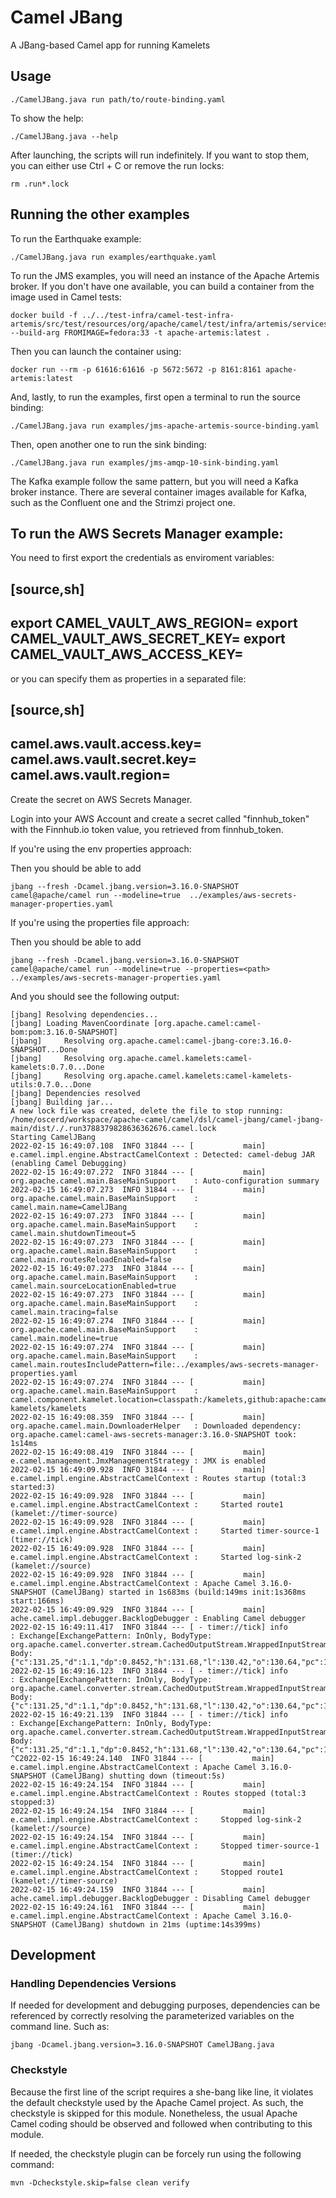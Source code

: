 # Camel JBang

A JBang-based Camel app for running Kamelets

## Usage

```
./CamelJBang.java run path/to/route-binding.yaml
```

To show the help:

```
./CamelJBang.java --help
```

After launching, the scripts will run indefinitely. If you want to stop them, you can either use Ctrl + C or remove the
run locks:

```
rm .run*.lock
```

## Running the other examples

To run the Earthquake example:

```
./CamelJBang.java run examples/earthquake.yaml
```

To run the JMS examples, you will need an instance of the Apache Artemis broker. If you don't have one available, you can build a container from the image used in Camel tests:

```
docker build -f ../../test-infra/camel-test-infra-artemis/src/test/resources/org/apache/camel/test/infra/artemis/services/Dockerfile --build-arg FROMIMAGE=fedora:33 -t apache-artemis:latest .
```

Then you can launch the container using:


```
docker run --rm -p 61616:61616 -p 5672:5672 -p 8161:8161 apache-artemis:latest
```

And, lastly, to run the examples, first open a terminal to run the source binding:

```
./CamelJBang.java run examples/jms-apache-artemis-source-binding.yaml
```

Then, open another one to run the sink binding:

```
./CamelJBang.java run examples/jms-amqp-10-sink-binding.yaml
```

The Kafka example follow the same pattern, but you will need a Kafka broker instance. There are several container images 
available for Kafka, such as the Confluent one and the Strimzi project one.

## To run the AWS Secrets Manager example:

You need to first export the credentials as enviroment variables:

[source,sh]
----
export CAMEL_VAULT_AWS_REGION=<region>
export CAMEL_VAULT_AWS_SECRET_KEY=<secretKey>
export CAMEL_VAULT_AWS_ACCESS_KEY=<accessKey>
----

or you can specify them as properties in a separated file:

[source,sh]
----
camel.aws.vault.access.key=<accessKey>
camel.aws.vault.secret.key=<secretKey>
camel.aws.vault.region=<region>
----

Create the secret on AWS Secrets Manager. 

Login into your AWS Account and create a secret called "finnhub_token" with the Finnhub.io token value, you retrieved from finnhub_token.

If you're using the env properties approach:

Then you should be able to add

```
jbang --fresh -Dcamel.jbang.version=3.16.0-SNAPSHOT  camel@apache/camel run --modeline=true  ../examples/aws-secrets-manager-properties.yaml
```

If you're using the properties file approach:

Then you should be able to add

```
jbang --fresh -Dcamel.jbang.version=3.16.0-SNAPSHOT  camel@apache/camel run --modeline=true --properties=<path>  ../examples/aws-secrets-manager-properties.yaml
```

And you should see the following output:

```
[jbang] Resolving dependencies...
[jbang] Loading MavenCoordinate [org.apache.camel:camel-bom:pom:3.16.0-SNAPSHOT]
[jbang]     Resolving org.apache.camel:camel-jbang-core:3.16.0-SNAPSHOT...Done
[jbang]     Resolving org.apache.camel.kamelets:camel-kamelets:0.7.0...Done
[jbang]     Resolving org.apache.camel.kamelets:camel-kamelets-utils:0.7.0...Done
[jbang] Dependencies resolved
[jbang] Building jar...
A new lock file was created, delete the file to stop running:
/home/oscerd/workspace/apache-camel/camel/dsl/camel-jbang/camel-jbang-main/dist/./.run3788379828636362676.camel.lock
Starting CamelJBang
2022-02-15 16:49:07.108  INFO 31844 --- [           main] e.camel.impl.engine.AbstractCamelContext : Detected: camel-debug JAR (enabling Camel Debugging)
2022-02-15 16:49:07.272  INFO 31844 --- [           main] org.apache.camel.main.BaseMainSupport    : Auto-configuration summary
2022-02-15 16:49:07.273  INFO 31844 --- [           main] org.apache.camel.main.BaseMainSupport    :     camel.main.name=CamelJBang
2022-02-15 16:49:07.273  INFO 31844 --- [           main] org.apache.camel.main.BaseMainSupport    :     camel.main.shutdownTimeout=5
2022-02-15 16:49:07.273  INFO 31844 --- [           main] org.apache.camel.main.BaseMainSupport    :     camel.main.routesReloadEnabled=false
2022-02-15 16:49:07.273  INFO 31844 --- [           main] org.apache.camel.main.BaseMainSupport    :     camel.main.sourceLocationEnabled=true
2022-02-15 16:49:07.273  INFO 31844 --- [           main] org.apache.camel.main.BaseMainSupport    :     camel.main.tracing=false
2022-02-15 16:49:07.274  INFO 31844 --- [           main] org.apache.camel.main.BaseMainSupport    :     camel.main.modeline=true
2022-02-15 16:49:07.274  INFO 31844 --- [           main] org.apache.camel.main.BaseMainSupport    :     camel.main.routesIncludePattern=file:../examples/aws-secrets-manager-properties.yaml
2022-02-15 16:49:07.274  INFO 31844 --- [           main] org.apache.camel.main.BaseMainSupport    :     camel.component.kamelet.location=classpath:/kamelets,github:apache:camel-kamelets/kamelets
2022-02-15 16:49:08.359  INFO 31844 --- [           main] org.apache.camel.main.DownloaderHelper   : Downloaded dependency: org.apache.camel:camel-aws-secrets-manager:3.16.0-SNAPSHOT took: 1s14ms
2022-02-15 16:49:08.419  INFO 31844 --- [           main] e.camel.management.JmxManagementStrategy : JMX is enabled
2022-02-15 16:49:09.928  INFO 31844 --- [           main] e.camel.impl.engine.AbstractCamelContext : Routes startup (total:3 started:3)
2022-02-15 16:49:09.928  INFO 31844 --- [           main] e.camel.impl.engine.AbstractCamelContext :     Started route1 (kamelet://timer-source)
2022-02-15 16:49:09.928  INFO 31844 --- [           main] e.camel.impl.engine.AbstractCamelContext :     Started timer-source-1 (timer://tick)
2022-02-15 16:49:09.928  INFO 31844 --- [           main] e.camel.impl.engine.AbstractCamelContext :     Started log-sink-2 (kamelet://source)
2022-02-15 16:49:09.928  INFO 31844 --- [           main] e.camel.impl.engine.AbstractCamelContext : Apache Camel 3.16.0-SNAPSHOT (CamelJBang) started in 1s683ms (build:149ms init:1s368ms start:166ms)
2022-02-15 16:49:09.929  INFO 31844 --- [           main] ache.camel.impl.debugger.BacklogDebugger : Enabling Camel debugger
2022-02-15 16:49:11.417  INFO 31844 --- [ - timer://tick] info                                     : Exchange[ExchangePattern: InOnly, BodyType: org.apache.camel.converter.stream.CachedOutputStream.WrappedInputStream, Body: {"c":131.25,"d":1.1,"dp":0.8452,"h":131.68,"l":130.42,"o":130.64,"pc":130.15,"t":1644940124}]
2022-02-15 16:49:16.123  INFO 31844 --- [ - timer://tick] info                                     : Exchange[ExchangePattern: InOnly, BodyType: org.apache.camel.converter.stream.CachedOutputStream.WrappedInputStream, Body: {"c":131.25,"d":1.1,"dp":0.8452,"h":131.68,"l":130.42,"o":130.64,"pc":130.15,"t":1644940124}]
2022-02-15 16:49:21.139  INFO 31844 --- [ - timer://tick] info                                     : Exchange[ExchangePattern: InOnly, BodyType: org.apache.camel.converter.stream.CachedOutputStream.WrappedInputStream, Body: {"c":131.25,"d":1.1,"dp":0.8452,"h":131.68,"l":130.42,"o":130.64,"pc":130.15,"t":1644940124}]
^C2022-02-15 16:49:24.140  INFO 31844 --- [           main] e.camel.impl.engine.AbstractCamelContext : Apache Camel 3.16.0-SNAPSHOT (CamelJBang) shutting down (timeout:5s)
2022-02-15 16:49:24.154  INFO 31844 --- [           main] e.camel.impl.engine.AbstractCamelContext : Routes stopped (total:3 stopped:3)
2022-02-15 16:49:24.154  INFO 31844 --- [           main] e.camel.impl.engine.AbstractCamelContext :     Stopped log-sink-2 (kamelet://source)
2022-02-15 16:49:24.154  INFO 31844 --- [           main] e.camel.impl.engine.AbstractCamelContext :     Stopped timer-source-1 (timer://tick)
2022-02-15 16:49:24.154  INFO 31844 --- [           main] e.camel.impl.engine.AbstractCamelContext :     Stopped route1 (kamelet://timer-source)
2022-02-15 16:49:24.159  INFO 31844 --- [           main] ache.camel.impl.debugger.BacklogDebugger : Disabling Camel debugger
2022-02-15 16:49:24.161  INFO 31844 --- [           main] e.camel.impl.engine.AbstractCamelContext : Apache Camel 3.16.0-SNAPSHOT (CamelJBang) shutdown in 21ms (uptime:14s399ms)

```

## Development

### Handling Dependencies Versions

If needed for development and debugging purposes, dependencies can be referenced by correctly resolving the parameterized variables on the command line. Such as: 

```
jbang -Dcamel.jbang.version=3.16.0-SNAPSHOT CamelJBang.java
```

### Checkstyle

Because the first line of the script requires a she-bang like line, it violates the default checkstyle used by the 
Apache Camel project. As such, the checkstyle is skipped for this module. Nonetheless, the usual Apache Camel coding
should be observed and followed when contributing to this module.

If needed, the checkstyle plugin can be forcely run using the following command: 

```
mvn -Dcheckstyle.skip=false clean verify
```
